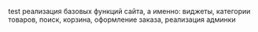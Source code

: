 test
реализация базовых функций сайта,
а именно: виджеты, категории товаров, поиск, корзина, оформление заказа, реализация админки
